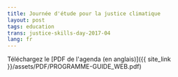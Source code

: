 ```yaml
---
title: Journée d'étude pour la justice climatique
layout: post
tags: education
trans: justice-skills-day-2017-04
lang: fr
---
```

Téléchargez le [PDF de l'agenda (en anglais)]({{ site_link }}/assets/PDF/PROGRAMME-GUIDE_WEB.pdf)
